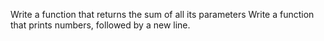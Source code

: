 Write a function that returns the sum of all its parameters
Write a function that prints numbers, followed by a new line.
